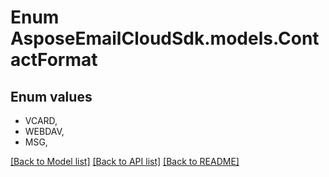 # Enum AsposeEmailCloudSdk.models.ContactFormat
## Enum values
- VCARD,
- WEBDAV,
- MSG,

[[Back to Model list]](README.md#documentation-for-models) [[Back to API list]](README.md#documentation-for-api-endpoints) [[Back to README]](README.md)


